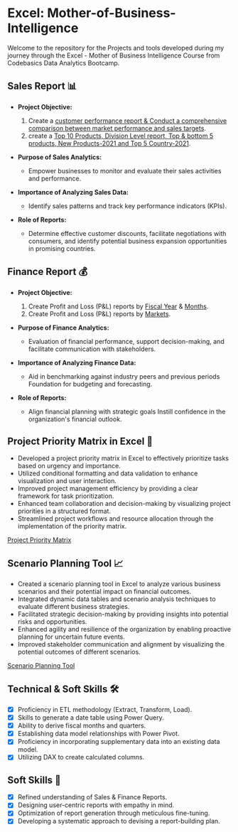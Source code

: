 
# Excel: Mother-of-Business-Intelligence

Welcome to the repository for the Projects and tools developed during my journey through the Excel - Mother of Business Intelligence Course from Codebasics Data Analytics Bootcamp.

## Sales Report 📊

- **Project Objective:** 
    1. Create a [customer performance report & Conduct a comprehensive comparison between market performance and sales targets](https://github.com/Vishwatejadegavath/Excel-Mother-of-Business-Intelligence-codebasicsprojects/blob/main/AtliQ_netsales_customer_report.pdf).
    2. create a [Top 10 Products, Division Level report, Top & bottom 5 products, New Products-2021 and Top 5 Country-2021](
https://github.com/Vishwatejadegavath/Excel-Mother-of-Business-Intelligence-codebasics-projects/blob/main/AtliQ_sales_report_.pdf).

- **Purpose of Sales Analytics:** 
    - Empower businesses to monitor and evaluate their sales activities and performance.
    
- **Importance of Analyzing Sales Data:** 
    - Identify sales patterns and track key performance indicators (KPIs).
    
- **Role of Reports:** 
    - Determine effective customer discounts, facilitate negotiations with consumers, and identify potential business expansion opportunities in promising countries.

## Finance Report 💰

- **Project Objective:** 
    1. Create Profit and Loss (P&L) reports by [Fiscal Year](https://github.com/Vishwatejadegavath/Excel-Mother-of-Business-Intelligence-codebasics-projects/blob/main/AtliQ_p%26l_fy.pdf) & [Months](https://github.com/Vishwatejadegavath/Excel-Mother-of-Business-Intelligence-codebasics-projects/blob/main/AtliQ_p%26l_fy.pdf).
    2. Create Profit and Loss (P&L) reports by [Markets](https://github.com/Vishwatejadegavath/Excel-Mother-of-Business-Intelligence-codebasics-projects/blob/main/AtliQ_p%26l_statements.pdf).

- **Purpose of Finance Analytics:** 
    - Evaluation of financial performance, support decision-making, and facilitate communication with stakeholders.
    
- **Importance of Analyzing Finance Data:** 
    - Aid in benchmarking against industry peers and previous periods Foundation for budgeting and forecasting.
    
- **Role of Reports:** 
    - Align financial planning with strategic goals Instill confidence in the organization's financial outlook.

## Project Priority Matrix in Excel 🎨

- Developed a project priority matrix in Excel to effectively prioritize tasks based on urgency and importance.
- Utilized conditional formatting and data validation to enhance visualization and user interaction.
- Improved project management efficiency by providing a clear framework for task prioritization.
- Enhanced team collaboration and decision-making by visualizing project priorities in a structured format.
- Streamlined project workflows and resource allocation through the implementation of the priority matrix.

[Project Priority Matrix](https://github.com/Vishwatejadegavath/Excel-Mother-of-Business-Intelligence-codebasics-projects/blob/main/Project%20Priority%20Matrix.pdf)

## Scenario Planning Tool 📈

- Created a scenario planning tool in Excel to analyze various business scenarios and their potential impact on financial outcomes.
- Integrated dynamic data tables and scenario analysis techniques to evaluate different business strategies.
- Facilitated strategic decision-making by providing insights into potential risks and opportunities.
- Enhanced agility and resilience of the organization by enabling proactive planning for uncertain future events.
- Improved stakeholder communication and alignment by visualizing the potential outcomes of different scenarios.

[Scenario Planning Tool](https://github.com/Vishwatejadegavath/Excel-Mother-of-Business-Intelligence-codebasics-projects/blob/main/Scenario%20Planning%20Tool.pdf)

## Technical & Soft Skills 🛠️

- [x]	Proficiency in ETL methodology (Extract, Transform, Load).
- [x]	Skills to generate a date table using Power Query.
- [x]	Ability to derive fiscal months and quarters.
- [x]	Establishing data model relationships with Power Pivot.
- [x]	Proficiency in incorporating supplementary data into an existing data model.
- [x]	Utilizing DAX to create calculated columns.

## Soft Skills 🧠

- [x]	Refined understanding of Sales & Finance Reports.
- [x]	Designing user-centric reports with empathy in mind.
- [x]	Optimization of report generation through meticulous fine-tuning.
- [x]	Developing a systematic approach to devising a report-building plan.

